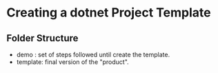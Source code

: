 # Creating a dotnet Project Template

## Folder Structure

- demo :  set of steps followed until create the template.
- template: final version of the "product".

